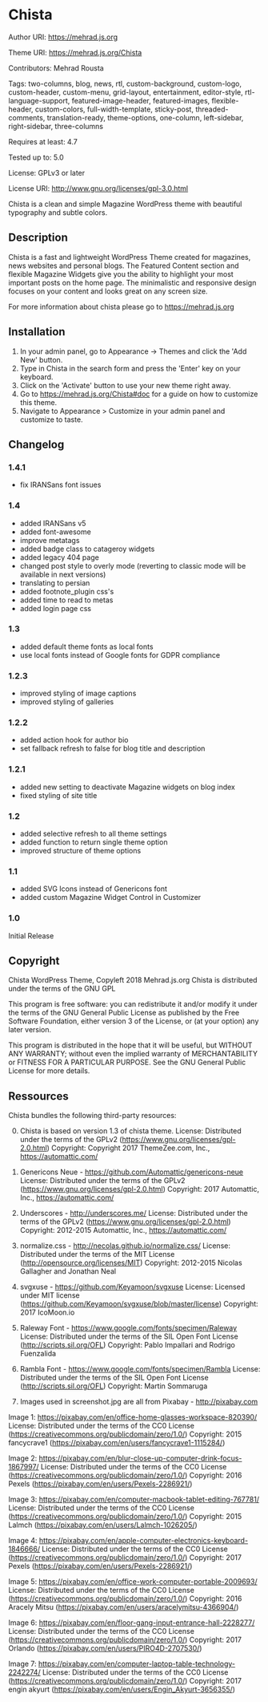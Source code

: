 # Chista

Author URI: https://mehrad.js.org

Theme URI: https://mehrad.js.org/Chista

Contributors: Mehrad Rousta

Tags: two-columns, blog, news, rtl, custom-background, custom-logo, custom-header, custom-menu, grid-layout, entertainment, editor-style, rtl-language-support, featured-image-header, featured-images, flexible-header, custom-colors, full-width-template, sticky-post, threaded-comments, translation-ready, theme-options, one-column, left-sidebar, right-sidebar, three-columns

Requires at least: 4.7

Tested up to: 5.0

License: GPLv3 or later

License URI: http://www.gnu.org/licenses/gpl-3.0.html

Chista is a clean and simple Magazine WordPress theme with beautiful typography and subtle colors.

## Description

Chista is a fast and lightweight WordPress Theme created for magazines, news websites and personal blogs. The Featured Content section and flexible Magazine Widgets give you the ability to highlight your most important posts on the home page. The minimalistic and responsive design focuses on your content and looks great on any screen size.

For more information about chista please go to https://mehrad.js.org

## Installation

1.  In your admin panel, go to Appearance -> Themes and click the 'Add New' button.
2.  Type in Chista in the search form and press the 'Enter' key on your keyboard.
3.  Click on the 'Activate' button to use your new theme right away.
4.  Go to https://mehrad.js.org/Chista#doc for a guide on how to customize this theme.
5.  Navigate to Appearance > Customize in your admin panel and customize to taste.

## Changelog

### 1.4.1

* fix IRANSans font issues

### 1.4

* added IRANSans v5
* added font-awesome
* improve metatags
* added badge class to catageroy widgets
* added legacy 404 page
* changed post style to overly mode (reverting to classic mode will be available in next versions)
* translating to persian
* added footnote_plugin css's
* added time to read to metas
* added login page css

### 1.3

* added default theme fonts as local fonts
* use local fonts instead of Google fonts for GDPR compliance

### 1.2.3

* improved styling of image captions
* improved styling of galleries

### 1.2.2

* added action hook for author bio
* set fallback refresh to false for blog title and description

### 1.2.1

* added new setting to deactivate Magazine widgets on blog index
* fixed styling of site title

### 1.2

* added selective refresh to all theme settings
* added function to return single theme option
* improved structure of theme options

### 1.1

* added SVG Icons instead of Genericons font
* added custom Magazine Widget Control in Customizer

### 1.0

Initial Release

## Copyright

Chista WordPress Theme, Copyleft 2018 Mehrad.js.org
Chista is distributed under the terms of the GNU GPL

This program is free software: you can redistribute it and/or modify
it under the terms of the GNU General Public License as published by
the Free Software Foundation, either version 3 of the License, or
(at your option) any later version.

This program is distributed in the hope that it will be useful,
but WITHOUT ANY WARRANTY; without even the implied warranty of
MERCHANTABILITY or FITNESS FOR A PARTICULAR PURPOSE. See the
GNU General Public License for more details.

## Ressources

Chista bundles the following third-party resources:

0.  Chista is based on version 1.3 of chista theme.
    License: Distributed under the terms of the GPLv2 (https://www.gnu.org/licenses/gpl-2.0.html)
    Copyright: Copyright 2017 ThemeZee.com, Inc., https://automattic.com/

1.  Genericons Neue - https://github.com/Automattic/genericons-neue
    License: Distributed under the terms of the GPLv2 (https://www.gnu.org/licenses/gpl-2.0.html)
    Copyright: 2017 Automattic, Inc., https://automattic.com/

1.  Underscores - http://underscores.me/
    License: Distributed under the terms of the GPLv2 (https://www.gnu.org/licenses/gpl-2.0.html)
    Copyright: 2012-2015 Automattic, Inc., https://automattic.com/

1.  normalize.css - http://necolas.github.io/normalize.css/
    License: Distributed under the terms of the MIT License (http://opensource.org/licenses/MIT)
    Copyright: 2012-2015 Nicolas Gallagher and Jonathan Neal

1.  svgxuse - https://github.com/Keyamoon/svgxuse
    License: Licensed under MIT license (https://github.com/Keyamoon/svgxuse/blob/master/license)
    Copyright: 2017 IcoMoon.io

1.  Raleway Font - https://www.google.com/fonts/specimen/Raleway
    License: Distributed under the terms of the SIL Open Font License (http://scripts.sil.org/OFL)
    Copyright: Pablo Impallari and Rodrigo Fuenzalida

1.  Rambla Font - https://www.google.com/fonts/specimen/Rambla
    License: Distributed under the terms of the SIL Open Font License (http://scripts.sil.org/OFL)
    Copyright: Martin Sommaruga

1.  Images used in screenshot.jpg are all from Pixabay - http://pixabay.com

Image 1: https://pixabay.com/en/office-home-glasses-workspace-820390/
License: Distributed under the terms of the CC0 License (https://creativecommons.org/publicdomain/zero/1.0/)
Copyright: 2015 fancycrave1 (https://pixabay.com/en/users/fancycrave1-1115284/)

Image 2: https://pixabay.com/en/blur-close-up-computer-drink-focus-1867997/
License: Distributed under the terms of the CC0 License (https://creativecommons.org/publicdomain/zero/1.0/)
Copyright: 2016 Pexels (https://pixabay.com/en/users/Pexels-2286921/)

Image 3: https://pixabay.com/en/computer-macbook-tablet-editing-767781/
License: Distributed under the terms of the CC0 License (https://creativecommons.org/publicdomain/zero/1.0/)
Copyright: 2015 Lalmch (https://pixabay.com/en/users/Lalmch-1026205/)

Image 4: https://pixabay.com/en/apple-computer-electronics-keyboard-1846666/
License: Distributed under the terms of the CC0 License (https://creativecommons.org/publicdomain/zero/1.0/)
Copyright: 2017 Pexels (https://pixabay.com/en/users/Pexels-2286921/)

Image 5: https://pixabay.com/en/office-work-computer-portable-2009693/
License: Distributed under the terms of the CC0 License (https://creativecommons.org/publicdomain/zero/1.0/)
Copyright: 2016 Aracely Mitsu (https://pixabay.com/en/users/aracelymitsu-4366904/)

Image 6: https://pixabay.com/en/floor-gang-input-entrance-hall-2228277/
License: Distributed under the terms of the CC0 License (https://creativecommons.org/publicdomain/zero/1.0/)
Copyright: 2017 Orlando (https://pixabay.com/en/users/PIRO4D-2707530/)

Image 7: https://pixabay.com/en/computer-laptop-table-technology-2242274/
License: Distributed under the terms of the CC0 License (https://creativecommons.org/publicdomain/zero/1.0/)
Copyright: 2017 engin akyurt (https://pixabay.com/en/users/Engin_Akyurt-3656355/)
